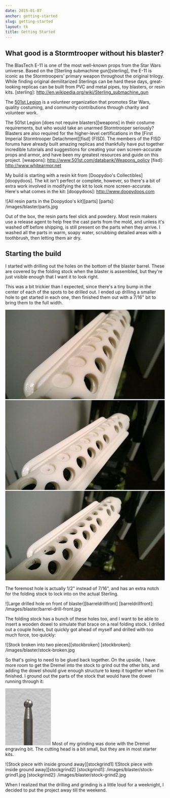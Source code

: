 ```yaml
---
date: 2015-01-07
anchor: getting-started
slug: getting-started
layout: tk
title: Getting Started
---
```


What good is a Stormtrooper without his blaster?
------------------------------------------------
The BlasTech E-11 is one of the most well-known props from the Star Wars
universe. Based on the [Sterling submachine gun][sterling], the E-11 is iconic
as the Stormtroopers' primary weapon throughout the original trilogy. While
finding original demilitarized Sterlings can be hard these days, great-looking
replicas can be built from PVC and metal pipes, toy blasters, or resin kits.
[sterling]: http://en.wikipedia.org/wiki/Sterling_submachine_gun

<aside class="extra-info">
    The <a href="http://www.501st.com/mission.php">501st Legion</a> is a
    volunteer organization that promotes Star Wars, quality costuming, and
    community contributions through charity and volunteer work.
</aside>

The 501st Legion [does not require blasters][weapons] in their costume
requirements, but who would take an unarmed Stormtrooper seriously? Blasters
are also required for the higher-level certifications in the [First Imperial
Stormtrooper Detachment][fisd] (FISD). The members of the FISD forums have
already built amazing replicas and thankfully have put together incredible
tutorials and suggestions for creating your own screen-accurate props and
armor, and have been my greatest resources and guide on this project.
[weapons]: http://www.501st.com/databank/Weapons_policy
[fisd]: http://www.whitearmor.net

My build is starting with a resin kit from [Doopydoo's
Collectibles][doopydoos]. The kit isn't perfect or complete, however, so
there's a bit of extra work involved in modifying the kit to look more
screen-accurate. Here's what comes in the kit:
[doopydoos]: http://www.doopydoos.com

![All resin parts in the Doopydoo's kit][parts]
[parts]: /images/blaster/parts.jpg

Out of the box, the resin parts feel slick and powdery. Most resin makers use a
release agent to help free the cast parts from the mold, and unless it's washed
off before shipping, is still present on the parts when they arrive. I washed
all the parts in warm, soapy water, scrubbing detailed areas with a toothbrush,
then letting them air dry.


Starting the build
------------------
I started with drilling out the holes on the bottom of the blaster barrel.
These are covered by the folding stock when the blaster is assembled, but
they're just visible enough that I want it to look right.

This was a bit trickier than I expected, since there's a tiny bump in the
center of each of the spots to be drilled out. I ended up drilling a smaller
hole to get started in each one, then finished them out with a 7/16" bit to
bring them to the full width.

![Filled-in holes on the bottom of the barrel][barreldrillbefore]
![Pilot holes][barreldrillpredrill]
![Drilled holes][barreldrill]

[barreldrillbefore]: /images/blaster/barrel-drill-before.jpg
[barreldrillpredrill]: /images/blaster/barrel-drill-predrill.jpg
[barreldrill]: /images/blaster/barrel-drill.jpg

The foremost hole is actually 1/2" instead of 7/16", and has an extra notch for
the folding stock to lock into on the actual Sterling.

![Large drilled hole on front of blaster][barreldrillfront]
[barreldrillfront]: /images/blaster/barrel-drill-front.jpg

The folding stock has a bunch of these holes too, and I want to be able to
insert a wooden dowel to simulate that brace on a real folding stock. I drilled
out a couple holes, but quickly got ahead of myself and drilled with too much
force, too quickly:

![Stock broken into two pieces][stockbroken]
[stockbroken]: /images/blaster/stock-broken.jpg

So that's going to need to be glued back together. On the upside, I have more
room to get the Dremel into the stock to grind out the other bits, and adding
the dowel should give enough structure to keep it together when I'm finished. I
ground out the parts of the stock that would have the dowel running through it:

<aside class="extra-info">
    <img src="/images/tools/dremel-engraving-bit.jpg" alt="Dremel engraving bit" />
    <span class="caption">Most of my grinding was done with the Dremel
    engraving bit. The cutting head is a bit small, but they are in most
    starter kits.</span>
</aside>

![Stock piece with inside ground away][stockgrind1]
![Stock piece with inside ground away][stockgrind2]
[stockgrind1]: /images/blaster/stock-grind1.jpg
[stockgrind2]: /images/blaster/stock-grind2.jpg

When I realized that the drilling and grinding is a little loud for a
weeknight, I decided to put the project away till the weekend.


